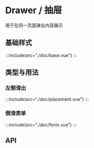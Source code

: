 # Drawer / 抽屉
用于在同一页面弹出内容展示

## 基础样式
:::include(src="./doc/base.vue")
:::

## 类型与用法

### 左侧滑出
:::include(src="./doc/placement.vue")
:::

### 侧滑表单
:::include(src="./doc/form.vue")
:::
## API
<api-doc name="Drawer" :doc="require('./api.json')"></api-doc>
